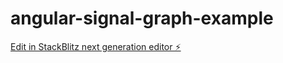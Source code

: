 # angular-signal-graph-example

[Edit in StackBlitz next generation editor ⚡️](https://stackblitz.com/~/github.com/brianmtreese/angular-signal-graph-example)